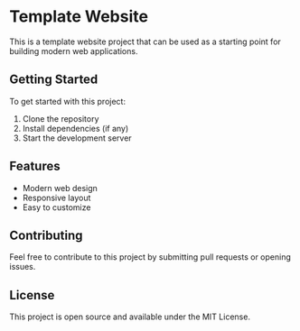 # Template Website

This is a template website project that can be used as a starting point for building modern web applications.

## Getting Started

To get started with this project:

1. Clone the repository
2. Install dependencies (if any)
3. Start the development server

## Features

- Modern web design
- Responsive layout
- Easy to customize

## Contributing

Feel free to contribute to this project by submitting pull requests or opening issues.

## License

This project is open source and available under the MIT License. 